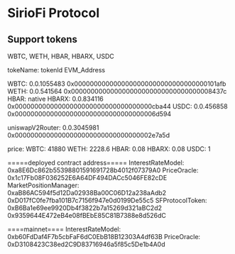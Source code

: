 # SirioFi Protocol

## Support tokens

WBTC, WETH, HBAR, HBARX, USDC

tokeName: tokenId EVM_Address

WBTC: 0.0.1055483 0x0000000000000000000000000000000000101afb
WETH: 0.0.541564 0x000000000000000000000000000000000008437c
HBAR: native
HBARX: 0.0.834116 0x00000000000000000000000000000000000cba44
USDC: 0.0.456858 0x000000000000000000000000000000000006d594

uniswapV2Router: 0.0.3045981 0x00000000000000000000000000000000002e7a5d

price:
WBTC: 41880
WETH: 2228.6
HBAR: 0.08
HBARX: 0.08
USDC: 1

=====deployed contract address=====
InterestRateModel: 0xa8E6Dc862b55398801591691728b4012f07379A0
PriceOracle: 0x1c17Fb08F036252E6A64DF494DACc5046FE82cDE
MarketPositionManager: 0xaB86AC594f5d12Da02938Ba00C06D12a238aAdb2 0xD017fC0fe7fba101B7c7156f947e0d0199De55c5
SFProtocolToken: 0xB6Ba1e69ee9920Db4f3822b7a15269d321aBC2d2 0x9359644E472eB4e08fBEbE85C81B7388e8d526dC

====mainnet====
InterestRateModel: 0xb60FdDaf4F7b5cbFaF6dC0EbB18B12303A4df63B
PriceOracle: 0xD3108423C38ed2C9D83716946a5f85c5De1b4A0d
